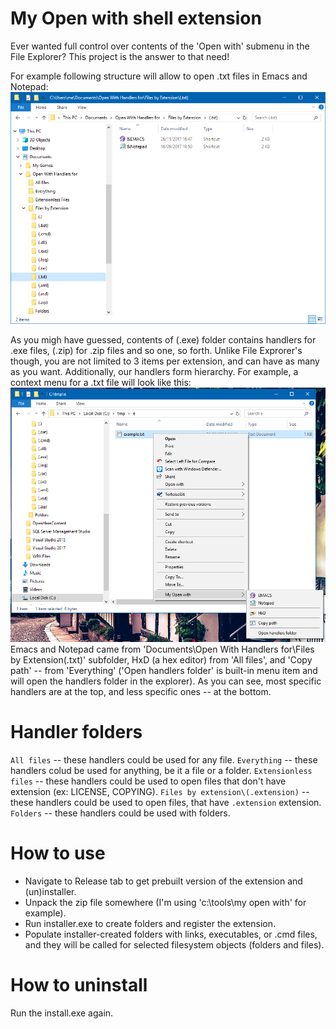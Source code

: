 # My Open with shell extension
Ever wanted full control over contents of the 'Open with' submenu in the File Explorer? This project is the answer to that need!

For example following structure will allow to open .txt files in Emacs and Notepad:
![My Open with txt handlers folder](https://github.com/itsuart/custom-open-with/raw/master/img/txt-folder.png)

As you migh have guessed, contents of (.exe) folder contains handlers for .exe files, (.zip) for .zip files and so one, so forth.
Unlike File Exprorer's though, you are not limited to 3 items per extension, and can have as many as you want. Additionally, our handlers form hierarchy.
For example, a context menu for a .txt file will look like this:
![My Open with txt menu](https://github.com/itsuart/custom-open-with/raw/master/img/txt-menu.png)
Emacs and Notepad came from 'Documents\Open With Handlers for\Files by Extension\(.txt)' subfolder, HxD (a hex editor) from 'All files', and 'Copy path' -- from 'Everything' ('Open handlers folder' is built-in menu item and will open the handlers folder in the explorer). As you can see, most specific handlers are at the top, and less specific ones -- at the bottom.

# Handler folders
`All files` -- these handlers could be used for any file.
`Everything` -- these handlers colud be used for anything, be it a file or a folder.
`Extensionless files` -- these handlers could be used to open files that don't have extension (ex: LICENSE, COPYING).
`Files by extension\(.extension)` -- these handlers could be used to open files, that have `.extension` extension.
`Folders` -- these handlers could be used with folders.

# How to use
* Navigate to Release tab to get prebuilt version of the extension and (un)installer.
* Unpack the zip file somewhere (I'm using 'c:\tools\my open with' for example).
* Run installer.exe to create folders and register the extension.
* Populate installer-created folders with links, executables, or .cmd files, and they will be called for selected filesystem objects (folders and files).


# How to uninstall
Run the install.exe again.